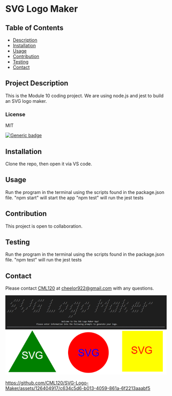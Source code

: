 
  
  # SVG Logo Maker

  ## Table of Contents
  - [Description](#project-description)
  - [Installation](#installation)
  - [Usage](#usage)
  - [Contribution](#contribution)
  - [Testing](#testing)
  - [Contact](#contact)


  ## Project Description
  This is the Module 10 coding project. We are using node.js and jest to build an SVG logo maker.
  
  ### License 
  MIT
  
  [![Generic badge](https://img.shields.io/badge/License-MIT-green.svg)](https://choosealicense.com/licenses/mit/.)
  
   

  
  ## Installation 
  Clone the repo, then open it via VS code.


  ## Usage 
  Run the program in the terminal using the scripts found in the package.json file.
  "npm start" will start the app
  "npm test" will run the jest tests


  ## Contribution
  This project is open to collaboration.


  ## Testing
  Run the program in the terminal using the scripts found in the package.json file.
  "npm test" will run the jest tests

  
  ## Contact
  Please contact [CML120](https://github.com/CML120) at cheelor922@gmail.com with any questions.

![Alt text](image.png)

https://github.com/CML120/SVG-Logo-Maker/assets/126404917/c634c5d6-b013-4059-861a-6f2213aaabf5

